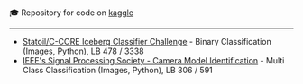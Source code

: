 :mortar_board: Repository for code on [kaggle](https://www.kaggle.com/apletea)

---
* [Statoil/C-CORE Iceberg Classifier Challenge](https://github.com/apletea/kagle/tree/master/Statoil_C-CORE%20Iceberg%20Classifier%20Challenge) - Binary Classification (Images, Python), LB 478 / 3338
* [IEEE's Signal Processing Society - Camera Model Identification](https://github.com/apletea/kagle/tree/master/IEEE's%20Signal%20Processing%20Society%20-%20Camera%20Model%20Identification) - Multi Class Classification (Images, Python), LB 306 / 591
